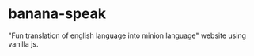 # banana-speak
"Fun translation of english language into minion language" website using vanilla js. 
